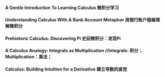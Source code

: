 #### A Gentle Introduction To Learning Calculus 微积分学习
#### Understanding Calculus With A Bank Account Metaphor 用银行账户隐喻理解微积分
#### Prehistoric Calculus: Discovering Pi 史前微积分：发现Pi
#### A Calculus Analogy: Integrals as Multiplication //Integrals: 积分；Multiplication：乘法；
#### Calculus: Building Intuition for a Derivative 建立导数的直觉
#### 

